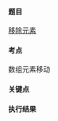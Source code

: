 #### 题目

[移除元素](https://leetcode.cn/problems/remove-element/)

#### 考点

数组元素移动

#### 关键点


#### 执行结果

